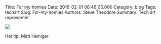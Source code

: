 Title: For my homies
Date: 2016-02-01 08:46:00.000
Category: blog
Tags: techart
Slug: For-my-homies
Authors: Steve Theodore
Summary: Tech art representin'

[![](http://3.bp.blogspot.com/-RZtbJhpL0Ds/Vq-LmkPaLjI/AAAAAAABNSk/i2R7KWtnOi4/s640/Slack%2Bfor%2BiOS%2BUpload.png.jpeg)](http://3.bp.blogspot.com/-RZtbJhpL0Ds/Vq-LmkPaLjI/AAAAAAABNSk/i2R7KWtnOi4/s1600/Slack%2Bfor%2BiOS%2BUpload.png.jpeg)

Hat tip: Matt Heiniger

